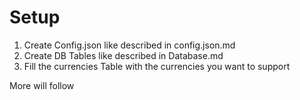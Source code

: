 # Setup
1. Create Config.json like described in config.json.md
2. Create DB Tables like described in Database.md
3. Fill the currencies Table with the currencies you want to support


More will follow